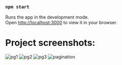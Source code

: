 ### `npm start`

Runs the app in the development mode.\
Open [http://localhost:3000](http://localhost:3000) to view it in your browser.


# Project screenshots:

![pg1](https://user-images.githubusercontent.com/15618230/229617261-67561f37-7b58-49eb-87bd-b7a8cbbe7c54.PNG)
![pg2](https://user-images.githubusercontent.com/15618230/229617294-0234e06f-dcce-4eb9-8821-e84adf7107d2.PNG)
![pg3](https://user-images.githubusercontent.com/15618230/229617313-3d2a1166-476b-4b56-b308-134cd336bdfc.PNG)
![pagination](https://user-images.githubusercontent.com/15618230/229617453-5f438dcd-cfa2-4a62-af03-7f7cc91a46e2.PNG)
